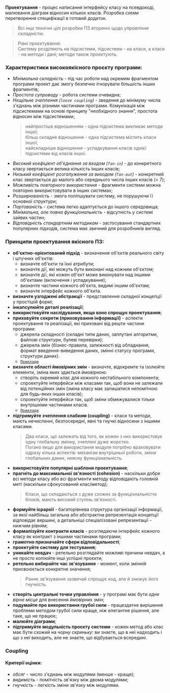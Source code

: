 **Проектування** - процес написання інтерфейсу класу на псевдокоді, малювання діаграм відносин кількох класів. Розробка схеми перетворення специфікації в готовий додаток.

> Всі інші технічні цілі розробки ПЗ вторинні щодо _управління складністю_.

> Рівні проєктування:  
> Систему розділяють на підсистеми, підсистеми - на класи, а класи - на методи і дані; методи також проектують.

### Характеристики високоякісного проєкту програми:

- _Мінімальна складність_ - під час роботи над окремим фрагментом програми проект дає змогу безпечно ігнорувати більшість інших фрагментів;
- _Простота супроводу_ - робота системи очевидна;
- _Нещільне зчеплення (`loose coupling`)_ - зведення до мінімуму числа з'єднань між різними частинами програми. Комунікація між підсистемами на основі принципу "необхідного знання", простота відносин між підсистемами;
  > найпростіше відношенням - одна підсистема викликає методи іншої;  
  > більш складне відношення - одна підсистема містить класи іншої;  
  > найскладніше відношення - успадкування класів однієї підсистеми від класів іншої.
- _Високий коефіцієнт об'єднання за входом (`fan-in`)_ - до конкретного класу звертається велика кількість інших класів;
- _Низький коефіцієнт розгалуження за виходом (`fan-out`)_ - конкретний клас звертається до малого або середнього числа інших класів (< 7);
- _Можливість повторного використання_ - фрагменти системи можна повторно використовувати в інших системах;
- _Розширюваність_ - змога поліпшувати систему, не порушуючи її основної структури;
- _Портованість_ - система легко адаптується до іншого середовища;
- _Мінімальна, але повна функціональність_ - відсутність у системі зайвих частин;
- _Відповідність стандартним методикам_ - застосування стандартних популярних підходів, система має звичний для розробників вигляд.

### Принципи проектування якісного ПЗ:

- **об'єктно-орієнтований підхід** - визначення об'єктів реального світу і штучних об'єктів:
  - визначте об'єкти та їхні атрибути;
  - визначте дії, які можуть бути виконані над кожним об'єктом;
  - визначте дії, які кожен об'єкт може виконувати над іншими об'єктами (включення і успадкування);
  - визначте частини кожного об'єкта, видимі іншим об'єктам;
  - визначте інтерфейс кожного об'єкта.
- **визначте узгоджені абстракції** - представлення складної концепції у простішій формі;
- **інкапсулюйте деталі реалізації**;
- **використовуйте наслідування, якщо воно спрощує проектування**;
- **приховуйте секрети (приховування інформації)** - аспекти проектування та реалізації, які приховані від решти частини програми:
  - джерела складності (складні типи даних, заплутані алгоритми, файлові структури, булеві перевірки);
  - джерела змін (бізнес-правила, залежності від обладнання, формат введення-виведення даних, змінні статусу програми, структури даних).
  - [`Приклади`](../../examples/high-quality-code/withholding-information/)
- **визначте області ймовірних змін** - визначте, відокремте та ізолюйте елементи, зміна яких здається ймовірною:
  - створіть окремий клас для кожного нестабільного компонента;
  - спроектуйте інтерфейси між класами так, щоб вони не залежали від потенційних змін (зміна класу має залишатися непомітною для будь-яких інших класів);
  - спроектуйте інтерфейси так, щоб зміни обмежувалися тільки внутрішніми частинами класів.
  - [`Приклади`](../../examples/high-quality-code/changes/)
- **підтримуйте зчеплення слабким (coupling)** - класи та методи, мають нечисленні, безпосередні, явні та гнучкі відносини з іншими класами.
  > Два класи, що залежать від того, як кожен з них використовує одну глобальну змінну, зчеплені дуже жорстко.  
  > Погано якщо для використання модуля потрібно враховувати одразу кілька аспектів: механізм внутрішньої роботи, зміни глобальних даних, неясну функціональність.
- **використовуйте популярні шаблони проектування**;
- **прагніть до максимальної зв'язності (cohesion)** - наскільки добре всі методи класу або всі фрагменти методу відповідають головній меті (наскільки сфокусований клас/метод);
  > Класи, що складаються з дуже схожих за функціональністю блоків, мають високий ступінь зв'язності.
- **формуйте ієрархії** - багаторівнева структура організації інформації, за якої найбільш загальна або абстрактна репрезентація концепції відповідає вершині, а детальніші спеціалізовані репрезентації - нижчим рівням;
- **формалізуйте контракти класів** - розглядаючи інтерфейс кожного класу як контракт з іншими частинами програми;
- **грамотно призначайте сфери відповідальності**;
- **проектуйте систему для тестування**;
- **уникайте невдач** - ретельно розглядайте можливі причини невдач, а не просто копіюйте інші успішні проєкти;
- **ретельно вибирайте час зв'язування** - момент, коли змінній присвоюється конкретне значення;
  > Раннє зв'язування зазвичай спрощує код, але й знижує його гнучкість.
- **створіть центральні точки управління** - у програмі має бути _одне вірне місце_ для внесення ймовірних змін;
- **подумайте про використання грубої сили** - працездатне вирішення проблеми методом грубої сили краще, ніж елегантне рішення, але таке, що не працює;
- **малюйте діаграми**;
- **підтримуйте модульність проєкту системи** - кожен метод або клас має бути схожий на _чорну скриньку_: ви знаєте, що в неї надходить і що з неї виходить, але не знаєте, що відбувається всередині.

### Coupling

#### Критерії оцінки:

- _обсяг_ - число з'єднань між модулями (менше - краще);
- _видимість_ - помітність зв'язку між двома модулями;
- _гнучкість_ - легкість зміни зв'язку між модулями.

